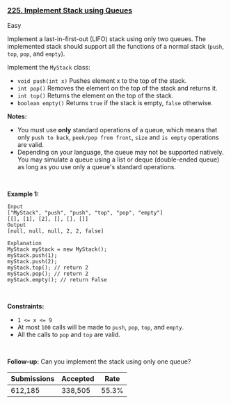 ### [225. Implement Stack using Queues](https://leetcode.com/problems/implement-stack-using-queues/)

Easy

Implement a last-in-first-out (LIFO) stack using only two queues. The implemented stack should support all the functions of a normal stack (`` push ``, `` top ``, `` pop ``, and `` empty ``).

Implement the `` MyStack `` class:

*   `` void push(int x) `` Pushes element x to the top of the stack.
*   `` int pop() `` Removes the element on the top of the stack and returns it.
*   `` int top() `` Returns the element on the top of the stack.
*   `` boolean empty() `` Returns `` true `` if the stack is empty, `` false `` otherwise.

__Notes:__

*   You must use __only__ standard operations of a queue, which means that only `` push to back ``, `` peek/pop from front ``, `` size `` and `` is empty `` operations are valid.
*   Depending on your language, the queue may not be supported natively. You may simulate a queue using a list or deque (double-ended queue) as long as you use only a queue's standard operations.

 

__Example 1:__

```
Input
["MyStack", "push", "push", "top", "pop", "empty"]
[[], [1], [2], [], [], []]
Output
[null, null, null, 2, 2, false]

Explanation
MyStack myStack = new MyStack();
myStack.push(1);
myStack.push(2);
myStack.top(); // return 2
myStack.pop(); // return 2
myStack.empty(); // return False
```

 

__Constraints:__

*   `` 1 <= x <= 9 ``
*   At most `` 100 `` calls will be made to `` push ``, `` pop ``, `` top ``, and `` empty ``.
*   All the calls to `` pop `` and `` top `` are valid.

 

__Follow-up:__ Can you implement the stack using only one queue?

| Submissions    | Accepted     | Rate   |
| -------------- | ------------ | ------ |
| 612,185 | 338,505 | 55.3% |